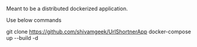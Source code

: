 Meant to be a distributed dockerized application.

Use below commands

git clone https://github.com/shivamgeek/UrlShortnerApp
docker-compose up --build -d
